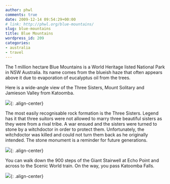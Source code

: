 ```yaml
---
author: phwl
comments: true
date: 2009-12-14 09:54:29+00:00
# link: http://phwl.org/blue-mountains/
slug: blue-mountains
title: Blue Mountains
wordpress_id: 209
categories:
- australia
- travel
---
```


The 1 million hectare Blue Mountains is a World Heritage listed National Park in NSW Australia. Its name comes from the blueish haze that often appears above it due to evaporation of eucalyptus oil from the trees.

Here is a wide-angle view of the Three Sisters, Mount Solitary and Jamieson Valley from Katoomba.

![](http://www.phwl.org/wp-content/uploads/2009/12/4181431810_697e86c733_o.jpg){: .align-center}
<!-- more -->

The most easily recognisable rock formation is the Three Sisters. Legend has it that three suitors were not allowed to marry three beautiful sisters as they were from a rival tribe. A war ensued and the sisters were turned to stone by a witchdoctor in order to protect them. Unfortunately, the witchdoctor was killed and could not turn them back as he originally intended. The stone monument is a reminder for future generations.

![](http://www.phwl.org/wp-content/uploads/2009/12/4183727923_b37982c2ab_o.jpg){: .align-center}

You can walk down the 900 steps of the Giant Stairwell at Echo Point and across to the Scenic World train. On the way, you pass Katoomba Falls.

![](http://www.phwl.org/wp-content/uploads/2009/12/4181451760_9050626a77_o.jpg){: .align-center}
